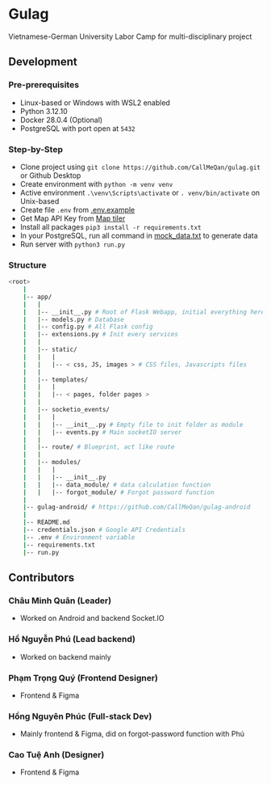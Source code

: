 # Gulag

Vietnamese-German University Labor Camp for multi-disciplinary project

## Development

### Pre-prerequisites

-   Linux-based or Windows with WSL2 enabled
-   Python 3.12.10
-   Docker 28.0.4 (Optional)
-   PostgreSQL with port open at `5432`

### Step-by-Step

-   Clone project using `git clone https://github.com/CallMeQan/gulag.git` or Github Desktop
-   Create environment with `python -m venv venv`
-   Active environment `.\venv\Scripts\activate` or `. venv/bin/activate` on Unix-based
-   Create file `.env` from [.env.example](./.env.example)
-   Get Map API Key from [Map tiler](https://cloud.maptiler.com/account/keys/)
-   Install all packages `pip3 install -r requirements.txt`
-   In your PostgreSQL, run all command in [mock_data.txt](./mock_data.txt) to generate data
-   Run server with `python3 run.py`

### Structure

```bash
<root>
    |
    |-- app/
    |   |
    |   |-- __init__.py # Root of Flask Webapp, initial everything here
    |   |-- models.py # Database
    |   |-- config.py # All Flask config
    |   |-- extensions.py # Init every services
    |   |
    |   |-- static/
    |   |   |
    |   |   |-- < css, JS, images > # CSS files, Javascripts files
    |   |
    |   |-- templates/
    |   |   |
    |   |   |-- < pages, folder pages >
    |   |
    |   |-- socketio_events/
    |   |   |
    |   |   |-- __init__.py # Empty file to init folder as module
    |   |   |-- events.py # Main socketIO server
    |   |
    |   |-- route/ # Blueprint, act like route
    |   |
    |   |-- modules/
    |   |   |
    |   |   |-- __init__.py
    |   |   |-- data_module/ # data calculation function
    |   |   |-- forgot_module/ # Forgot password function
    |
    |-- gulag-android/ # https://github.com/CallMeQan/gulag-android
    |
    |-- README.md
    |-- credentials.json # Google API Credentials
    |-- .env # Environment variable
    |-- requirements.txt
    |-- run.py
```

## Contributors

### Châu Minh Quân (Leader)

-   Worked on Android and backend Socket.IO

### Hồ Nguyễn Phú (Lead backend)

-   Worked on backend mainly

### Phạm Trọng Quý (Frontend Designer)

-   Frontend & Figma

### Hồng Nguyên Phúc (Full-stack Dev)

-   Mainly frontend & Figma, did on forgot-password function with Phú

### Cao Tuệ Anh (Designer)

-   Frontend & Figma
